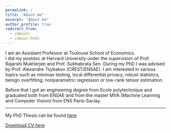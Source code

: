 ```yaml
---
permalink: /
title: "About me"
excerpt: "About me"
author_profile: true
redirect_from: 
  - /about/
  - /about.html
---
```

I am an Assistant Professor at Toulouse School of Economics.   
I did my postdoc at Harvard University under the supervision of Prof. Rajarshi Mukherjee and Prof. Subhabrata Sen. During my PhD I was advised by Prof. Alexandre Tsybakov (CREST/ENSAE). 
I am interested in various topics such as minimax testing, local differential privacy, robust statistics, benign overfitting, nonparametric regression or low-rank tensor estimation.

Before that I got an engineering degree from Ecole polytechnique and graduated both from ENSAE and from the master MVA (Machine Learning and Computer Vision) 
from ENS Paris-Saclay.

------

My PhD Thesis can be found [here](https://theses.hal.science/tel-03872498)


[Download CV here](/files/CV_Julien_CHHOR.pdf)
